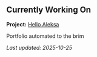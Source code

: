 ## Currently Working On

**Project:** [Hello Aleksa](https://github.com/alxhdd/hello-aleksa)

Portfolio automated to the brim

_Last updated: 2025-10-25_
